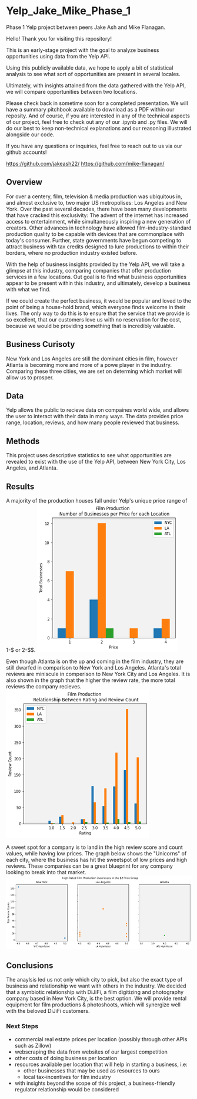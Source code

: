 # Yelp_Jake_Mike_Phase_1
Phase 1 Yelp project between peers Jake Ash and Mike Flanagan.

Hello! Thank you for visiting this repository!

This is an early-stage project with the goal to analyze business opportunities using data from the Yelp API.

Using this publicly available data, we hope to apply a bit of statistical analysis to see what sort of opportunities are present in several locales.

Ultimately, with insights attained from the data gathered with the Yelp API, we will compare opportunities between two locations. 

Please check back in sometime soon for a completed presentation. We will have a summary pitchbook available to download as a PDF within our reposity. 
And of course, if you are interested in any of the technical aspects of our project, feel free to check out any of our .ipynb and .py files.
We will do our best to keep non-technical explanations and our reasoning illustrated alongside our code. 

If you have any questions or inquiries, feel free to reach out to us via our github accounts!

https://github.com/jakeash22/
https://github.com/mike-flanagan/

## Overview 

For over a centery, film, television & media production was ubiquitous in, and almost exclusive to, two major US metropolises: Los Angeles and New York. Over the past several decades, there have been many developments that have cracked this exclusivity: The advent of the internet has increased access to entertainment, while simultaneously inspiring a new generation of creators. Other advances in technology have allowed film-industry-standard production quality to be capable with devices that are commonplace with today's consumer. Further, state governments have begun competing to attract business with tax credits designed to lure productions to within their borders, where no production industry existed before.


With the help of business insights provided by the Yelp API, we will take a glimpse at this industry, comparing companies that offer production services in a few locations. Out goal is to find what business opportunities appear to be present within this industry, and ultimately, develop a business with what we find.


If we could create the perfect business, it would be popular and loved to the point of being a house-hold brand, which everyone finds welcome in their lives. The only way to do this is to ensure that the service that we provide is so excellent, that our customers love us with no reservation for the cost, because we would be providing something that is incredibly valuable.

## Business Curisoty

New York and Los Angeles are still the dominant cities in film, however Atlanta is becoming more and more of a powe player in the industry. Comparing these three cities, we are set on determing which market will allow us to prosper.

## Data

Yelp allows the public to recieve data on compaines world wide, and allows the user to interact with their data in many ways. The data provides price range, location, reviews, and how many people reviewed that business.

## Methods

This project uses descriptive statistics to see what opportunities are revealed to exist with the use of the Yelp API, between New York City, Los Angeles, and Atlanta.

## Results 

A majority of the production houses fall under Yelp's unique price range of 1-$ or 2-$$.
![business_per_price_location](./images/business_per_price_location.png)

Even though Atlanta is on the up and coming in the film industry, they are still dwarfed in comparison to New York and Los Angeles. Atlanta's total reviews are miniscule in comperison to New York City and Los Angeles.  It is also shown in the graph that the higher the review rate, the more total reviews the company recieves. 
![rating_and_review_count](./images/rating_and_review_count.png)

A sweet spot for a company is to land in the high review score and count values, while having low prices.  The graph below shows the "Unicorns" of each city, where the business has hit the sweetspot of low prices and high reviews.  These companies can be a great blueprint for any company looking to break into that market.
![unicorns](./images/unicorns.png)

## Conclusions

The anaylsis led us not only which city to pick, but also the exact type of business and relationship we want with others in the industry. We decided that a symbiotic relationship with DiJiFi, a film digitizing and photography company based in New York City, is the best option. We will provide rental equipment for film productions & photoshoots, which will synergize well with the beloved DiJiFi customers.

### Next Steps

- commercial real estate prices per location (possibly through other APIs such as Zillow)
- webscraping the data from websites of our largest competition 
- other costs of doing business per location
- resources available per location that will help in starting a business, i.e:
  - other businesses that may be used as resources to ours
  - local tax-incentives for film industry
- with insights beyond the scope of this project, a business-friendly regulator relationship would be considered